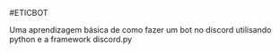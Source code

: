 #ETICBOT

Uma aprendizagem básica de como fazer um bot no discord utilisando python e a framework discord.py